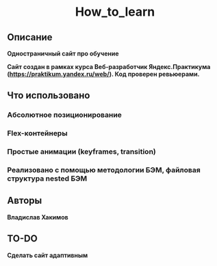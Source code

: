 <h1 align="center">How_to_learn</h1>



## Описание

**Одностраничный сайт про обучение**

<p align="center"></p>

**Сайт создан в рамках курса Веб-разработчик Яндекс.Практикума (https://praktikum.yandex.ru/web/). Код проверен ревьюерами.** 

## Что использовано

### Абсолютное позиционирование
### Flex-контейнеры
### Простые анимации (keyframes, transition)
### Реализовано с помощью методологии БЭМ, файловая структура nested БЭМ


## Авторы

**Владислав Хакимов**

## TO-DO

**Сделать сайт адаптивным**
